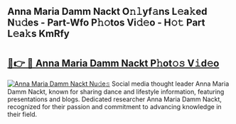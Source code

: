 ## Anna Maria Damm Nackt O𝚗𝚕yf𝚊ns L𝚎a𝚔ed N𝚞𝚍es - Part-Wfo P𝚑𝚘tos Vi𝚍𝚎o - H𝚘𝚝 Part L𝚎a𝚔s KmRfy

# <h2><a href="http://kf33zj.oniu.top/?m=Anna+Maria+Damm+Nackt">🔗👉 🔴 Anna Maria Damm Nackt P𝚑ot𝚘𝚜 V𝚒d𝚎o</a></h2>

[![Anna Maria Damm Nackt Nu𝚍e𝚜](https://i.imgur.com/0qMVB7G.gif)](http://kf33zj.oniu.top/?m=Anna+Maria+Damm+Nackt)
Social media thought leader Anna Maria Damm Nackt, known for sharing dance and lifestyle information, featuring presentations and blogs. Dedicated researcher Anna Maria Damm Nackt, recognized for their passion and commitment to advancing knowledge in their field.  
